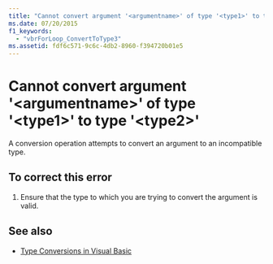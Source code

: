 ```yaml
---
title: "Cannot convert argument '<argumentname>' of type '<type1>' to type '<type2>'"
ms.date: 07/20/2015
f1_keywords: 
  - "vbrForLoop_ConvertToType3"
ms.assetid: fdf6c571-9c6c-4db2-8960-f394720b01e5
---
```

# Cannot convert argument '\<argumentname>' of type '\<type1>' to type '\<type2>'
A conversion operation attempts to convert an argument to an incompatible type.  
  
## To correct this error  
  
1.  Ensure that the type to which you are trying to convert the argument is valid.  
  
## See also
- [Type Conversions in Visual Basic](../../visual-basic/programming-guide/language-features/data-types/type-conversions.md)
